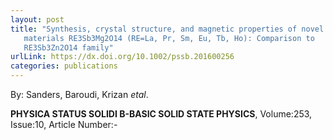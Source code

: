 ```yaml
---
layout: post
title: "Synthesis, crystal structure, and magnetic properties of novel 2D kagome
   materials RE3Sb3Mg2O14 (RE=La, Pr, Sm, Eu, Tb, Ho): Comparison to
   RE3Sb3Zn2O14 family"
urlLink: https://dx.doi.org/10.1002/pssb.201600256
categories: publications
---
```

By: Sanders, Baroudi, Krizan *etal*.

**PHYSICA STATUS SOLIDI B-BASIC SOLID STATE PHYSICS**, Volume:253, Issue:10, Article Number:-
